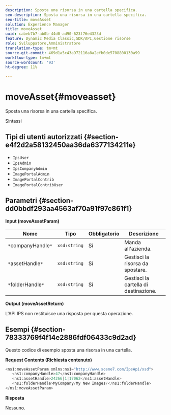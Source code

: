 ```yaml
---
description: Sposta una risorsa in una cartella specifica.
seo-description: Sposta una risorsa in una cartella specifica.
seo-title: moveAsset
solution: Experience Manager
title: moveAsset
uuid: cabeb7b7-ab0b-44d0-ad90-623f76e4323d
feature: Dynamic Media Classic,SDK/API,Gestione risorse
role: Sviluppatore,Amministratore
translation-type: tm+mt
source-git-commit: 469d1a5c43a972116a8a2efb0de5708800130a99
workflow-type: tm+mt
source-wordcount: '93'
ht-degree: 11%

---
```



# moveAsset{#moveasset}

Sposta una risorsa in una cartella specifica.

Sintassi

## Tipi di utenti autorizzati {#section-e4f2d2a58132450aa36da6377134211e}

* `IpsUser`
* `IpsAdmin`
* `IpsCompanyAdmin`
* `ImagePortalAdmin`
* `ImagePortalContrib`
* `ImagePortalContribUser`

## Parametri {#section-dd0bbdf293aa4563af70a91f97c861f1}

**Input (moveAssetParam)**

| Nome | Tipo | Obbligatorio | Descrizione |
|---|---|---|---|
| `*`companyHandle`*` | `xsd:string` | Sì | Manda all&#39;azienda. |
| `*`assetHandle`*` | `xsd:string` | Sì | Gestisci la risorsa da spostare. |
| `*`folderHandle`*` | `xsd:string` | Sì | Gestisci la cartella di destinazione. |

**Output (moveAssetReturn)**

L&#39;API IPS non restituisce una risposta per questa operazione.

## Esempi {#section-78333769f4f14e2886fdf06433c9d2ad}

Questo codice di esempio sposta una risorsa in una cartella.

**Request Contents (Richiesta contenuto)**

```java
<ns1:moveAssetParam xmlns:ns1="http://www.scene7.com/IpsApi/xsd">
   <ns1:companyHandle>47</ns1:companyHandle>
   <ns1:assetHandle>24266|1|17062</ns1:assetHandle>
   <ns1:folderHandle>MyCompany/My New Images/</ns1:folderHandle>
</ns1:moveAssetParam>
```

**Risposta**

Nessuno.
